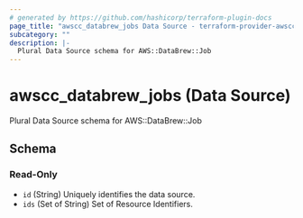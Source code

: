 ```yaml
---
# generated by https://github.com/hashicorp/terraform-plugin-docs
page_title: "awscc_databrew_jobs Data Source - terraform-provider-awscc"
subcategory: ""
description: |-
  Plural Data Source schema for AWS::DataBrew::Job
---
```


# awscc_databrew_jobs (Data Source)

Plural Data Source schema for AWS::DataBrew::Job



<!-- schema generated by tfplugindocs -->
## Schema

### Read-Only

- `id` (String) Uniquely identifies the data source.
- `ids` (Set of String) Set of Resource Identifiers.


